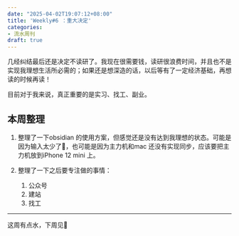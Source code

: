 ```yaml
---
date: "2025-04-02T19:07:12+08:00"
title: 'Weekly#6 ：重大决定'
categories:
- 流水周刊
draft: true
---
```


几经纠结最后还是决定不读研了。我现在很需要钱，读研很浪费时间，并且也不是实现我理想生活所必需的；如果还是想深造的话，以后等有了一定经济基础，再想读的时候再读！

目前对于我来说，真正重要的是实习、找工、副业。

## 本周整理

1. 整理了一下obsidian 的使用方案，但感觉还是没有达到我理想的状态。可能是因为输入太少了🤔，也可能是因为主力机和mac 还没有实现同步，应该要把主力机放到iPhone 12 mini 上。

2. 整理了一下之后要专注做的事情：
	1. 公众号
	2. 建站
	3. 找工

---
这周有点水，下周见👋
